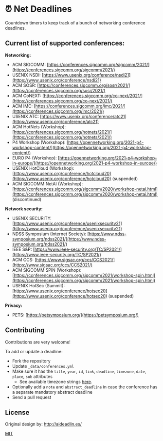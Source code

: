 # :alarm_clock: Net Deadlines

Countdown timers to keep track of a bunch of networking conference deadlines.

## Current list of supported conferences:

**Networking:**

- ACM SIGCOMM:                          [https://conferences.sigcomm.org/sigcomm/2021/](https://conferences.sigcomm.org/sigcomm/2021/)
- USENIX NSDI:                              [https://www.usenix.org/conference/nsdi21](https://www.usenix.org/conference/nsdi21)
- ACM SOSR:                                  [https://conferences.sigcomm.org/sosr/2021/](https://conferences.sigcomm.org/sosr/2021/)
- ACM CoNEXT:                              [https://conferences.sigcomm.org/co-next/2021/](https://conferences.sigcomm.org/co-next/2021/)
- ACM IMC:                                      [https://conferences.sigcomm.org/imc/2021/](https://conferences.sigcomm.org/imc/2021/)
- USENIX ATC:                                [https://www.usenix.org/conference/atc21](https://www.usenix.org/conference/atc21)
- ACM HotNets (Workshop):         [https://conferences.sigcomm.org/hotnets/2021/](https://conferences.sigcomm.org/hotnets/2021/)
- P4 Workshop (Workshop): [https://opennetworking.org/2021-p4-workshop-content/](https://opennetworking.org/2021-p4-workshop-content/)
- EURO P4 (Workshop): [https://opennetworking.org/2021-p4-workshop-in-europe/](https://opennetworking.org/2021-p4-workshop-in-europe/)
- USENIX HotCloud (Workshop):  [https://www.usenix.org/conference/hotcloud20](https://www.usenix.org/conference/hotcloud20) (suspended)
- ACM SIGCOMM NetAI (Workshop): [https://conferences.sigcomm.org/sigcomm/2020/workshop-netai.html](https://conferences.sigcomm.org/sigcomm/2020/workshop-netai.html) (discontinued)

**Network security:**

- USENIX SECURITY:                                 [https://www.usenix.org/conference/usenixsecurity21](https://www.usenix.org/conference/usenixsecurity21)
- NDSS Symposium (Internet Society):   [https://www.ndss-symposium.org/ndss2021/](https://www.ndss-symposium.org/ndss2021/)
- IEEE S&P:                                                  [https://www.ieee-security.org/TC/SP2021/](https://www.ieee-security.org/TC/SP2021/)
- ACM CCS:                                                 [https://www.sigsac.org/ccs/CCS2021/](https://www.sigsac.org/ccs/CCS2021/)
- ACM SIGCOMM SPIN (Workshop): [https://conferences.sigcomm.org/sigcomm/2021/workshop-spin.html](https://conferences.sigcomm.org/sigcomm/2021/workshop-spin.html)
- USENIX HotSec (Summit):  [https://www.usenix.org/conference/hotsec20](https://www.usenix.org/conference/hotsec20) (suspended)

**Privacy:**

- PETS: [https://petsymposium.org/](https://petsymposium.org/)


## Contributing

Contributions are very welcome!

To add or update a deadline:
- Fork the repository
- Update `_data/conferences.yml`
- Make sure it has the `title`, `year`, `id`, `link`, `deadline`, `timezone`, `date`, `place`, `sub` attributes
    + See available timezone strings [here](https://momentjs.com/timezone/).
- Optionally add a `note` and `abstract_deadline` in case the conference has a separate mandatory abstract deadline
- Send a pull request


## License

Original design by: http://aideadlin.es/

[MIT](https://abhshkdz.mit-license.org/)
